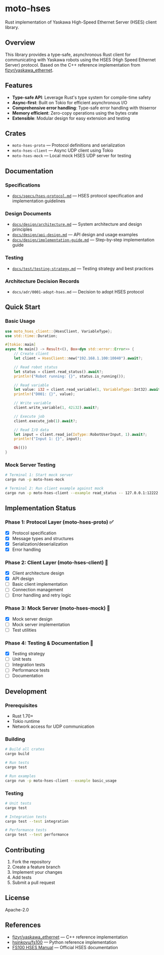 # moto-hses

Rust implementation of Yaskawa High-Speed Ethernet Server (HSES) client library.

## Overview

This library provides a type-safe, asynchronous Rust client for communicating with Yaskawa robots using the HSES (High Speed Ethernet Server) protocol. Based on the C++ reference implementation from [fizyr/yaskawa_ethernet](https://github.com/fizyr/yaskawa_ethernet).

## Features

- **Type-safe API**: Leverage Rust's type system for compile-time safety
- **Async-first**: Built on Tokio for efficient asynchronous I/O
- **Comprehensive error handling**: Type-safe error handling with thiserror
- **Memory efficient**: Zero-copy operations using the bytes crate
- **Extensible**: Modular design for easy extension and testing

## Crates

- `moto-hses-proto` — Protocol definitions and serialization
- `moto-hses-client` — Async UDP client using Tokio
- `moto-hses-mock` — Local mock HSES UDP server for testing

## Documentation

### Specifications

- [`docs/specs/hses-protocol.md`](docs/specs/hses-protocol.md) — HSES protocol specification and implementation guidelines

### Design Documents

- [`docs/design/architecture.md`](docs/design/architecture.md) — System architecture and design principles
- [`docs/design/api-design.md`](docs/design/api-design.md) — API design and usage examples
- [`docs/design/implementation-guide.md`](docs/design/implementation-guide.md) — Step-by-step implementation guide

### Testing

- [`docs/test/testing-strategy.md`](docs/test/testing-strategy.md) — Testing strategy and best practices

### Architecture Decision Records

- `docs/adr/0001-adopt-hses.md` — Decision to adopt HSES protocol

## Quick Start

### Basic Usage

```rust
use moto_hses_client::{HsesClient, VariableType};
use std::time::Duration;

#[tokio::main]
async fn main() -> Result<(), Box<dyn std::error::Error>> {
    // Create client
    let client = HsesClient::new("192.168.1.100:10040").await?;

    // Read robot status
    let status = client.read_status().await?;
    println!("Robot running: {}", status.is_running());

    // Read variable
    let value: i32 = client.read_variable(1, VariableType::Int32).await?;
    println!("D001: {}", value);

    // Write variable
    client.write_variable(1, 42i32).await?;

    // Execute job
    client.execute_job(1).await?;

    // Read I/O data
    let input = client.read_io(IoType::RobotUserInput, 1).await?;
    println!("Input 1: {}", input);

    Ok(())
}
```

### Mock Server Testing

```bash
# Terminal 1: Start mock server
cargo run -p moto-hses-mock

# Terminal 2: Run client example against mock
cargo run -p moto-hses-client --example read_status -- 127.0.0.1:12222
```

## Implementation Status

### Phase 1: Protocol Layer (moto-hses-proto) ✅

- [x] Protocol specification
- [x] Message types and structures
- [x] Serialization/deserialization
- [x] Error handling

### Phase 2: Client Layer (moto-hses-client) 🔄

- [x] Client architecture design
- [x] API design
- [ ] Basic client implementation
- [ ] Connection management
- [ ] Error handling and retry logic

### Phase 3: Mock Server (moto-hses-mock) 🔄

- [x] Mock server design
- [ ] Mock server implementation
- [ ] Test utilities

### Phase 4: Testing & Documentation 🔄

- [x] Testing strategy
- [ ] Unit tests
- [ ] Integration tests
- [ ] Performance tests
- [ ] Documentation

## Development

### Prerequisites

- Rust 1.70+
- Tokio runtime
- Network access for UDP communication

### Building

```bash
# Build all crates
cargo build

# Run tests
cargo test

# Run examples
cargo run -p moto-hses-client --example basic_usage
```

### Testing

```bash
# Unit tests
cargo test

# Integration tests
cargo test --test integration

# Performance tests
cargo test --test performance
```

## Contributing

1. Fork the repository
2. Create a feature branch
3. Implement your changes
4. Add tests
5. Submit a pull request

## License

Apache-2.0

## References

- [fizyr/yaskawa_ethernet](https://github.com/fizyr/yaskawa_ethernet) — C++ reference implementation
- [hsinkoyu/fs100](https://github.com/hsinkoyu/fs100) — Python reference implementation
- [FS100 HSES Manual](https://www.motoman.com/getmedia/16B5CD92-BD0B-4DE0-9DC9-B71D0B6FE264/160766-1CD.pdf.aspx?ext=.pdf) — Official HSES documentation
